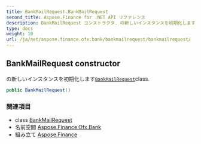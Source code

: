 ```yaml
---
title: BankMailRequest.BankMailRequest
second_title: Aspose.Finance for .NET API リファレンス
description: BankMailRequest コンストラクタ. の新しいインスタンスを初期化しますBankMailRequestclass.
type: docs
weight: 10
url: /ja/net/aspose.finance.ofx.bank/bankmailrequest/bankmailrequest/
---
```

## BankMailRequest constructor

の新しいインスタンスを初期化します[`BankMailRequest`](../)class.

```csharp
public BankMailRequest()
```

### 関連項目

* class [BankMailRequest](../)
* 名前空間 [Aspose.Finance.Ofx.Bank](../../bankmailrequest/)
* 組み立て [Aspose.Finance](../../../)


